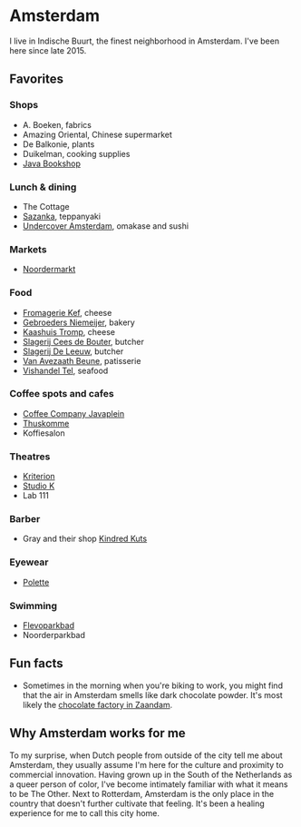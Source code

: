 # Amsterdam
I live in Indische Buurt, the finest neighborhood in Amsterdam. I've been here since late 2015.

## Favorites 

### Shops
- A. Boeken, fabrics
- Amazing Oriental, Chinese supermarket
- De Balkonie, plants
- Duikelman, cooking supplies
- [Java Bookshop](http://www.javabookshop.nl)

### Lunch & dining
- The Cottage
- [Sazanka](https://www.okura.nl/dine-and-drink/teppanyaki-restaurant-sazanka/), teppanyaki
- [Undercover Amsterdam](https://www.undercoveramsterdam.com), omakase and sushi 

### Markets
- [Noordermarkt](https://noordermarkt-amsterdam.nl/)

### Food
- [Fromagerie Kef](https://abrahamkef.nl), cheese
- [Gebroeders Niemeijer](https://www.gebroedersniemeijer.nl/en/), bakery
- [Kaashuis Tromp](http://www.kaashuistromp.nl/amsterdam-utrechtsestraat/), cheese
- [Slagerij Cees de Bouter](https://scharrelslagerij.nl), butcher
- [Slagerij De Leeuw](https://www.slagerijdeleeuw.nl), butcher
- [Van Avezaath Beune](https://vanavezaath-beune.nl), patisserie
- [Vishandel Tel](https://www.vishandeltel.nl/viswinkels-tel/viswinkel-tel-amsterdam.html), seafood

### Coffee spots and cafes
- [Coffee Company Javaplein](https://coffeecompany.nl/locations/javaplein-14/)
- [Thuskomme](https://thuskomme.nl)
- Koffiesalon

### Theatres
- [Kriterion](https://www.kriterion.nl)
- [Studio K](https://studio-k.nu)  
- Lab 111

### Barber
- Gray and their shop [Kindred Kuts](https://kindredkuts.com/)

### Eyewear
- [Polette](https://www.polette.com/e)

### Swimming
- [Flevoparkbad](https://www.flevoparkbad.com/)
- Noorderparkbad

## Fun facts
- Sometimes in the morning when you're biking to work, you might find that the air in Amsterdam smells like dark chocolate powder. It's most likely the [chocolate factory in Zaandam](https://www.theguardian.com/cities/2015/oct/07/smell-amsterdam-cannabis-odour-mappers-kate-mclean).

## Why Amsterdam works for me
To my surprise, when Dutch people from outside of the city tell me about Amsterdam, they usually assume I'm here for the culture and proximity to commercial innovation. Having grown up in the South of the Netherlands as a queer person of color, I've become intimately familiar with what it means to be The Other. Next to Rotterdam, Amsterdam is the only place in the country that doesn't further cultivate that feeling. It's been a healing experience for me to call this city home.